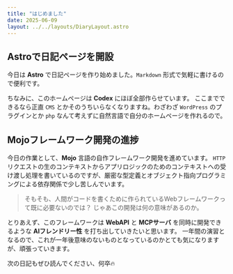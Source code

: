 ```yaml
---
title: "はじめました"
date: 2025-06-09
layout: ../../layouts/DiaryLayout.astro
---
```


## Astroで日記ページを開設

今日は **Astro** で日記ページを作り始めました。`Markdown` 形式で気軽に書けるので便利です。

ちなみに、このホームページは **Codex** にほぼ全部作らせています。
ここまでできるなら正直 `CMS` とかそのうちいらなくなりますね。わざわざ `WordPress` のプラグインとか `php` なんて考えずに自然言語で自分のホームページを作れるので。

## Mojoフレームワーク開発の進捗

今日の作業として、**Mojo** 言語の自作フレームワーク開発を進めています。
`HTTP` リクエストの生のコンテキストからアプリロジックのためのコンテキストへの受け渡し処理を書いているのですが、厳密な型定義とオブジェクト指向プログラミングによる依存関係で少し苦しんでいます。

> そもそも、人間がコードを書くために作られているWebフレームワークって既に必要ないのでは？
> じゃあこの開発は何の意味があるのか。

とりあえず、このフレームワークは **WebAPI** と **MCPサーバ** を同時に開発できるような **AIフレンドリー性** を打ち出していきたいと思います。
一年間の演習となるので、これが一年後意味のないものとなっているのかとても気になりますが、頑張っていきます。

次の日記もぜひ読んでください、何卒🔥
